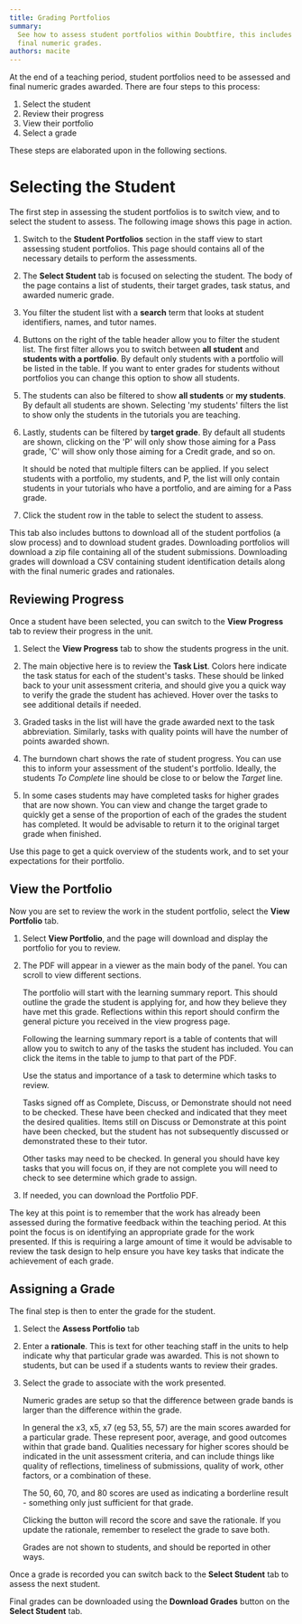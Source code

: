 ```yaml
---
title: Grading Portfolios
summary:
  See how to assess student portfolios within Doubtfire, this includes details on the assessment process & selection of
  final numeric grades.
authors: macite
---
```


At the end of a teaching period, student portfolios need to be assessed and final numeric grades awarded. There are four
steps to this process:

1. Select the student
1. Review their progress
1. View their portfolio
1. Select a grade

These steps are elaborated upon in the following sections.

# Selecting the Student

The first step in assessing the student portfolios is to switch view, and to select the student to assess. The following
image shows this page in action.

<!-- TODO: <img alt="Selecting a student" src="/images/articles/staff/assess-portfolios/student-portfolios-select-student.png" style="width: 700px; display:block; margin: 0 auto;"></img> -->

1. Switch to the **Student Portfolios** section in the staff view to start assessing student portfolios. This page
   should contains all of the necessary details to perform the assessments.

1. The **Select Student** tab is focused on selecting the student. The body of the page contains a list of students,
   their target grades, task status, and awarded numeric grade.

1. You filter the student list with a **search** term that looks at student identifiers, names, and tutor names.

1. Buttons on the right of the table header allow you to filter the student list. The first filter allows you to switch
   between **all student** and **students with a portfolio**. By default only students with a portfolio will be listed
   in the table. If you want to enter grades for students without portfolios you can change this option to show all
   students.

1. The students can also be filtered to show **all students** or **my students**. By default all students are shown.
   Selecting 'my students' filters the list to show only the students in the tutorials you are teaching.

1. Lastly, students can be filtered by **target grade**. By default all students are shown, clicking on the 'P' will
   only show those aiming for a Pass grade, 'C' will show only those aiming for a Credit grade, and so on.

   It should be noted that multiple filters can be applied. If you select students with a portfolio, my students, and P,
   the list will only contain students in your tutorials who have a portfolio, and are aiming for a Pass grade.

1. Click the student row in the table to select the student to assess.

This tab also includes buttons to download all of the student portfolios (a slow process) and to download student
grades. Downloading portfolios will download a zip file containing all of the student submissions. Downloading grades
will download a CSV containing student identification details along with the final numeric grades and rationales.

## Reviewing Progress

Once a student have been selected, you can switch to the **View Progress** tab to review their progress in the unit.

<!-- TODO: <img alt="Reviewing student progress" src="/images/articles/staff/assess-portfolios/student-portfolios-view-progress.png" style="width: 700px; display:block; margin: 0 auto;"></img> -->

1. Select the **View Progress** tab to show the students progress in the unit.

1. The main objective here is to review the **Task List**. Colors here indicate the task status for each of the
   student's tasks. These should be linked back to your unit assessment criteria, and should give you a quick way to
   verify the grade the student has achieved. Hover over the tasks to see additional details if needed.

1. Graded tasks in the list will have the grade awarded next to the task abbreviation. Similarly, tasks with quality
   points will have the number of points awarded shown.

1. The burndown chart shows the rate of student progress. You can use this to inform your assessment of the student's
   portfolio. Ideally, the students _To Complete_ line should be close to or below the _Target_ line.

1. In some cases students may have completed tasks for higher grades that are now shown. You can view and change the
   target grade to quickly get a sense of the proportion of each of the grades the student has completed. It would be
   advisable to return it to the original target grade when finished.

Use this page to get a quick overview of the students work, and to set your expectations for their portfolio.

## View the Portfolio

Now you are set to review the work in the student portfolio, select the **View Portfolio** tab.

<!-- TODO: <img alt="Viewing a student portfolio" src="/images/articles/staff/assess-portfolios/student-portfolios-view-portfolio.png" style="width: 700px; display:block; margin: 0 auto;"></img> -->

1. Select **View Portfolio**, and the page will download and display the portfolio for you to review.

1. The PDF will appear in a viewer as the main body of the panel. You can scroll to view different sections.

   The portfolio will start with the learning summary report. This should outline the grade the student is applying for,
   and how they believe they have met this grade. Reflections within this report should confirm the general picture you
   received in the view progress page.

   Following the learning summary report is a table of contents that will allow you to switch to any of the tasks the
   student has included. You can click the items in the table to jump to that part of the PDF.

   Use the status and importance of a task to determine which tasks to review.

   Tasks signed off as Complete, Discuss, or Demonstrate should not need to be checked. These have been checked and
   indicated that they meet the desired qualities. Items still on Discuss or Demonstrate at this point have been
   checked, but the student has not subsequently discussed or demonstrated these to their tutor.

   Other tasks may need to be checked. In general you should have key tasks that you will focus on, if they are not
   complete you will need to check to see determine which grade to assign.

1. If needed, you can download the Portfolio PDF.

The key at this point is to remember that the work has already been assessed during the formative feedback within the
teaching period. At this point the focus is on identifying an appropriate grade for the work presented. If this is
requiring a large amount of time it would be advisable to review the task design to help ensure you have key tasks that
indicate the achievement of each grade.

## Assigning a Grade

The final step is then to enter the grade for the student.

<!-- TODO: <img alt="Assign a grade" src="/images/articles/staff/assess-portfolios/student-portfolios-assign-grade.png" style="width: 700px; display:block; margin: 0 auto;"></img> -->

1. Select the **Assess Portfolio** tab

1. Enter a **rationale**. This is text for other teaching staff in the units to help indicate why that particular grade
   was awarded. This is not shown to students, but can be used if a students wants to review their grades.

1. Select the grade to associate with the work presented.

   Numeric grades are setup so that the difference between grade bands is larger than the difference within the grade.

   In general the x3, x5, x7 (eg 53, 55, 57) are the main scores awarded for a particular grade. These represent poor,
   average, and good outcomes within that grade band. Qualities necessary for higher scores should be indicated in the
   unit assessment criteria, and can include things like quality of reflections, timeliness of submissions, quality of
   work, other factors, or a combination of these.

   The 50, 60, 70, and 80 scores are used as indicating a borderline result - something only just sufficient for that
   grade.

   Clicking the button will record the score and save the rationale. If you update the rationale, remember to reselect
   the grade to save both.

   Grades are not shown to students, and should be reported in other ways.

Once a grade is recorded you can switch back to the **Select Student** tab to assess the next student.

Final grades can be downloaded using the **Download Grades** button on the **Select Student** tab.
